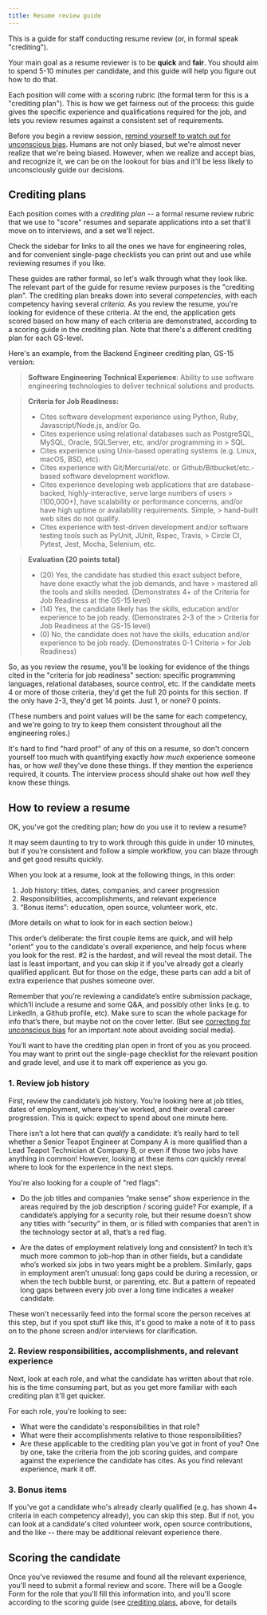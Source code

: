 ```yaml
---
title: Resume review guide
---
```


This is a guide for staff conducting resume review (or, in formal speak "crediting").

Your main goal as a resume reviewer is to be **quick** and **fair**. You should aim to spend 5-10 minutes per
candidate, and this guide will help you figure out how to do that.

Each position will come with a scoring rubric (the formal term for this is a "crediting plan"). This is how we get fairness out of the process: this guide gives the specific experience and qualifications required for the job, and lets you review resumes against a consistent set of requirements.

Before you begin a review session, [remind yourself to watch out for unconscious bias](./unconcious-bias.md). Humans are not only biased, but we're almost never realize that we're being biased. However, when we realize and accept bias, and recognize it, we can be on the lookout for bias and it'll be less likely to unconsciously guide our decisions.

## Crediting plans

Each position comes with a *crediting plan* -- a formal resume review rubric that we use to "score" resumes and separate applications into a set that'll move on to interviews, and a set we'll reject. 

Check the sidebar for links to all the ones we have for engineering roles, and for convenient single-page checklists you can print out and use while reviewing resumes if you like.

These guides are rather formal, so let's walk through what they look like. The relevant part of the guide for resume review purposes is the "crediting plan". The crediting plan breaks down into several *competencies*, with each competency having several *criteria*. As you review the resume, you're looking for evidence of these criteria. At the end, the application gets scored based on how many of each criteria are demonstrated, according to a scoring guide in the crediting plan. Note that there's a different crediting plan for each GS-level.

Here's an example, from the Backend Engineer crediting plan, GS-15 version:

> **Software Engineering Technical Experience**: Ability to use software engineering technologies to deliver technical solutions and products. 

> **Criteria for Job Readiness:**
>
> - Cites software development experience using Python, Ruby, Javascript/Node.js, and/or Go.
> - Cites experience using relational databases such as PostgreSQL, MySQL, Oracle, SQLServer, etc, and/or programming in > SQL.
> - Cites experience using Unix-based operating systems (e.g. Linux, macOS, BSD, etc).
> - Cites experience with Git/Mercurial/etc. or Github/Bitbucket/etc.-based software development workflow.
> - Cites experience developing web applications that are database-backed, highly-interactive, serve large numbers of users > (100,000+), have scalability or performance concerns, and/or have high uptime or availability requirements. Simple, > hand-built web sites do not qualify.
> - Cites experience with test-driven development and/or software testing tools such as PyUnit, JUnit, Rspec, Travis, > Circle CI, Pytest, Jest, Mocha, Selenium, etc.

> **Evaluation (20 points total)**
>
> - (20) Yes, the candidate has studied this exact subject before, have done exactly what the job demands, and have > mastered all the tools and skills needed. (Demonstrates 4+ of the Criteria for Job Readiness at the GS-15 level)
> - (14) Yes, the candidate likely has the skills, education and/or experience to be job ready. (Demonstrates 2-3 of the > Criteria for Job Readiness at the GS-15 level)
> - (0) No, the candidate does not have the skills, education and/or experience to be job ready. (Demonstrates 0-1 Criteria > for Job Readiness)

So, as you review the resume, you'll be looking for evidence of the things cited in the "criteria for job readiness" section: specific programming languages, relational databases, source control, etc. If the candidate meets 4 or more of those criteria, they'd get the full 20 points for this section. If the only have 2-3, they'd get 14 points. Just 1, or none? 0 points.

(These numbers and point values will be the same for each competency, and we're going to try to keep them consistent throughout all the engineering roles.)

It's hard to find "hard proof" of any of this on a resume, so don't concern yourself too much with quantifying exactly *how much* experience someone has, or how *well* they've done these things. If they mention the experience required, it counts. The interview process should shake out how *well* they know these things.

## How to review a resume

OK, you've got the crediting plan; how do you use it to review a resume?

It may seem daunting to try to work through this guide in under 10
minutes, but if you’re consistent and follow a simple workflow, you can
blaze through and get good results quickly. 

When you look at a resume, look at the following things, in this order:

1.  Job history: titles, dates, companies, and career progression
2.  Responsibilities, accomplishments, and relevant experience
3.  “Bonus items”: education, open source, volunteer work, etc.

(More details on what to look for in each section below.)

This order’s deliberate: the first couple items are quick, and will help "orient" you to the candidate's overall experience, and help focus where you look for the rest. \#2 is the hardest, and will reveal the most detail. The last is least important, and you can skip it if you've already got a clearly qualified applicant. But for those on the edge, these parts can add a bit of extra experience that pushes someone over.

Remember that you’re reviewing a candidate’s entire submission package, which’ll include a resume and some Q&A, and possibly other links (e.g. to LinkedIn, a Github profile, etc). Make sure to scan the whole package for info that’s there, but maybe not on the cover letter. (But see [correcting for unconscious bias](./unconcious-bias.md) for an important note about avoiding social media).

You’ll want to have the crediting plan open in front of you as you proceed. You may want to print out the single-page checklist for the relevant position and grade level, and use it to mark off experience as you go.

### 1. Review job history 

First, review the candidate’s job history. You’re looking here at job
titles, dates of employment, where they’ve worked, and their overall
career progression. This is quick: expect to spend about one minute
here.

There isn’t a lot here that can *qualify* a candidate: it’s really hard
to tell whether a Senior Teapot Engineer at Company A is more qualified
than a Lead Teapot Technician at Company B, or even if those two jobs
have anything in common! However, looking at these items *can* quickly
reveal where to look for the experience in the next steps.

You're also looking for a couple of "red flags":

- Do the job titles and companies “make sense” show experience in the areas
  required by the job description / scoring guide? For example, if a candidate’s
  applying for a security role, but their resume doesn’t show any titles with
  “security” in them, or is filled with companies that aren’t in the technology
  sector at all, that’s a red flag.

- Are the dates of employment relatively long and consistent? In tech
  it’s much more common to job-hop than in other fields, but a
  candidate who’s worked six jobs in two years might be a problem.
  Similarly, gaps in employment aren’t unusual: long gaps could be
  during a recession, or when the tech bubble burst, or
  parenting, etc. But a pattern of repeated long gaps between every
  job over a long time indicates a weaker candidate.

These won't necessarily feed into the formal score the person receives at this step, but if you spot stuff like this, it's good to make a note of it to pass on to the phone screen and/or interviews for clarification.

### 2. Review responsibilities, accomplishments, and relevant experience

Next, look at each role, and what the candidate has written about that
role. his is the time consuming part, but as you get more familiar with each crediting plan it'll get quicker. 

For each role, you're looking to see:

- What were the candidate's responsibilities in that role?
- What were their accomplishments relative to those responsibilities?
- Are these applicable to the crediting plan you've got in front of you? One by one, take the criteria from the job
scoring guides, and compare against the experience the candidate has
cites. As you find relevant experience, mark it off.

### 3. Bonus items

If you've got a candidate who's already clearly qualified (e.g. has shown 4+ criteria in each competency already), you can skip this step. But if not, you can look at a candidate's cited volunteer work, open source contributions, and the like -- there may be additional relevant experience there.

## Scoring the candidate

Once you've reviewed the resume and found all the relevant experience, you'll need to submit a formal review and
score. There will be a Google Form for the role that you'll fill this information into, and you'll score according to the scoring guide (see [crediting plans](#crediting-plans), above, for details
